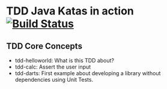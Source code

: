 # TDD Java Katas in action [![Build Status](https://travis-ci.org/fjalvarezdd/java-tdd-katas.svg?branch=master)](https://travis-ci.org/fjalvarezdd/java-tdd-katas)

## TDD Core Concepts

- tdd-helloworld: What is this TDD about?
- tdd-calc: Assert the user input
- tdd-darts: First example about developing a library without dependencies using Unit Tests.
